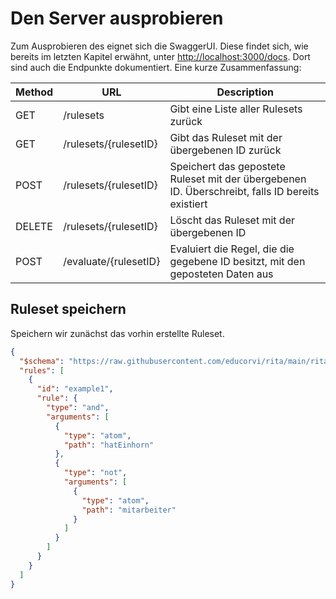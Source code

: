# Den Server ausprobieren
Zum Ausprobieren des eignet sich die SwaggerUI. Diese findet sich, wie bereits im letzten Kapitel erwähnt, unter [http://localhost:3000/docs](http://localhost:3000/docs). Dort sind auch die Endpunkte dokumentiert. Eine kurze Zusammenfassung:

| Method | URL                   | Description                                                                                      |
|--------|-----------------------|--------------------------------------------------------------------------------------------------|
| GET    | /rulesets             | Gibt eine Liste aller Rulesets zurück                                                            |
| GET    | /rulesets/{rulesetID} | Gibt das Ruleset mit der übergebenen ID zurück                                                   |
| POST   | /rulesets/{rulesetID} | Speichert das gepostete Ruleset mit der übergebenen ID. Überschreibt, falls ID bereits existiert |
| DELETE | /rulesets/{rulesetID} | Löscht das Ruleset mit der übergebenen ID                                                        |
| POST   | /evaluate/{rulesetID} | Evaluiert die Regel, die die gegebene ID besitzt, mit den geposteten Daten aus                   |

## Ruleset speichern
Speichern wir zunächst das vorhin erstellte Ruleset.
```json
{
  "$schema": "https://raw.githubusercontent.com/educorvi/rita/main/rita-core/src/schema/schema.json",
  "rules": [
    {
      "id": "example1",
      "rule": {
        "type": "and",
        "arguments": [
          {
            "type": "atom",
            "path": "hatEinhorn"
          },
          {
            "type": "not",
            "arguments": [
              {
                "type": "atom",
                "path": "mitarbeiter"
              }
            ]
          }
        ]
      }
    }
  ]
}
```
